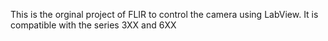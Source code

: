 This is the orginal project of FLIR to control the camera using LabView. It is compatible with the series 3XX and 6XX